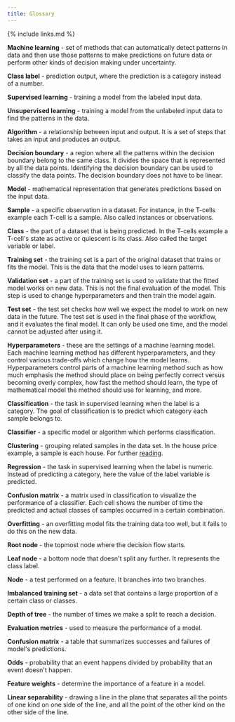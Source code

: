 ```yaml
---
title: Glossary
---
```

{% include links.md %}

__Machine learning__ - set of methods that can automatically detect patterns in data and then use those patterns to make predictions on future data or perform other kinds of decision making under uncertainty.

__Class label__ - prediction output, where the prediction is a category instead of a number.

__Supervised learning__ - training a model from the labeled input data.

__Unsupervised learning__ - training a model from the unlabeled input data to find the patterns in the data. 

__Algorithm__ - a relationship between input and output. It is a set of steps that takes an input and produces an output.

__Decision boundary__ - a region where all the patterns within the decision boundary belong to the same class. It divides the space that is represented by all the data points. Identifying the decision boundary can be used to classify the data points. The decision boundary does not have to be linear.

__Model__ - mathematical representation that generates predictions based on the input data.

__Sample__ - a specific observation in a dataset. For instance, in the T-cells example each T-cell is a sample. Also called instances or observations.

__Class__ - the part of a dataset that is being predicted. In the T-cells example a T-cell's state as active or quiescent is its class. Also called the target variable or label. 

__Training set__ - the training set is a part of the original dataset that trains or fits the model. This is the data that the model uses to learn patterns.

__Validation set__ - a part of the training set is used to validate that the fitted model works on new data. This is not the final evaluation of the model. This step is used to change hyperparameters and then train the model again.

__Test set__ - the test set checks how well we expect the model to work on new data in the future. The test set is used in the final phase of the workflow, and it evaluates the final model. It can only be used one time, and the model cannot be adjusted after using it.

__Hyperparameters__ - these are the settings of a machine learning model. Each machine learning method has different hyperparameters, and they control various trade-offs which change how the model learns. Hyperparameters control parts of a machine learning method such as how much emphasis the method should place on being perfectly correct versus becoming overly complex, how fast the method should learn, the type of mathematical model the method should use for learning, and more.

__Classification__ - the task in supervised learning when the label is a category. The goal of classification is to predict which category each sample belongs to.

__Classifier__ - a specific model or algorithm which performs classification.

__Clustering__ - grouping related samples in the data set. In the house price example, a sample is each house. For further [reading](https://developers.google.com/machine-learning/clustering/overview).

__Regression__ - the task in supervised learning when the label is numeric. Instead of predicting a category, here the value of the label variable is predicted.

__Confusion matrix__ - a matrix used in classification to visualize the performance of a classifier. Each cell shows the number of time the predicted and actual classes of samples occurred in a certain combination.

__Overfitting__ - an overfitting model fits the training data too well, but it fails to do this on the new data.

__Root node__ - the topmost node where the decision flow starts.

__Leaf node__ - a bottom node that doesn't split any further. It represents the class label.

__Node__ - a test performed on a feature. It branches into two branches.

__Imbalanced training set__ - a data set that contains a large proportion of a certain class or classes. 

__Depth of tree__ - the number of times we make a split to reach a decision.

__Evaluation metrics__ - used to measure the performance of a model.

__Confusion matrix__ - a table that summarizes successes and failures of model's predictions.

__Odds__ - probability that an event happens divided by probability that an event doesn't happen.

__Feature weights__ - determine the importance of a feature in a model.

__Linear separability__ - drawing a line in the plane that separates all the points of one kind on one side of the line, and all the point of the other kind on the other side of the line.
